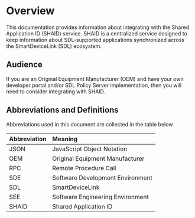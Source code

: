 # Overview
This documentation provides information about integrating with the Shared Application ID (SHAID) service. SHAID is a centralized service designed to keep information about SDL-supported applications synchronized across the SmartDeviceLink (SDL) ecosystem.

## Audience
If you are an Original Equipment Manufacturer (OEM) and have your own developer portal and/or SDL Policy Server implementation, then you will need to consider integrating with SHAID.

## Abbreviations and Definitions
Abbreviations used in this document are collected in the table below

| Abbreviation | Meaning |
| :------------- | :------------- |
|JSON|JavaScript Object Notation|
|OEM|Original Equipment Manufacturer|
|RPC|Remote Procedure Call|
|SDE|Software Development Environment|
|SDL|SmartDeviceLink|
|SEE|Software Engineering Environment|
|SHAID|Shared Application ID|
